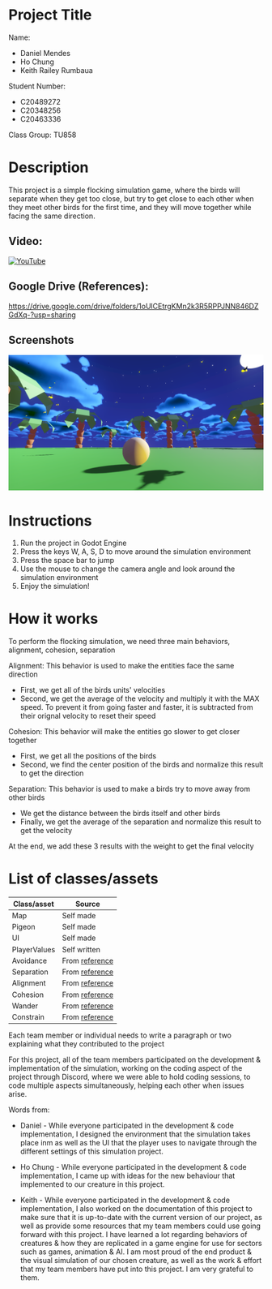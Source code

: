 # Project Title

Name:
- Daniel Mendes
- Ho Chung
- Keith Railey Rumbaua

Student Number:
- C20489272
- C20348256
- C20463336

Class Group: TU858

# Description
This project is a simple flocking simulation game, where the birds will separate when they get too close, but try to get close to each other when they meet other birds for the first time, and they will move together while facing the same direction.

## Video:

[![YouTube](http://img.youtube.com/vi/J2kHSSFA4NU/0.jpg)](https://www.youtube.com/watch?v=J2kHSSFA4NU)

## Google Drive (References):
https://drive.google.com/drive/folders/1oUlCEtrgKMn2k3R5RPPJNN846DZGdXq-?usp=sharing

## Screenshots
![A screenshot](images/screenshot.png)

# Instructions
1. Run the project in Godot Engine
2. Press the keys W, A, S, D to move around the simulation environment
3. Press the space bar to jump
4. Use the mouse to change the camera angle and look around the simulation environment
5. Enjoy the simulation!

# How it works
To perform the flocking simulation, we need three main behaviors, alignment, cohesion, separation

Alignment: This behavior is used to make the entities face the same direction

- First, we get all of the birds units' velocities
- Second, we get the average of the velocity and multiply it with the MAX speed. To prevent it from going faster and faster, it is subtracted from their orignal velocity to reset their speed

Cohesion: This behavior will make the entities go slower to get closer together
- First, we get all the positions of the birds
- Second, we find the center position of the birds and normalize this result to get the direction

Separation: This behavior is used to make a birds try to move away from other birds
- We get the distance between the birds itself and other birds
- Finally, we get the average of the separation and normalize this result to get the velocity

At the end, we add these 3 results with the weight to get the final velocity

# List of classes/assets

| Class/asset | Source |
|-----------|-----------|
| Map | Self made |
| Pigeon | Self made |
| UI | Self made |
| PlayerValues | Self written |
| Avoidance | From [reference](/GodotBoids/behaviors/Avoidance.gd) |
| Separation | From [reference](/GodotBoids/behaviors/Separation.gd) |
| Alignment | From [reference](/GodotBoids/behaviors/Alignment.gd) |
| Cohesion | From [reference](/GodotBoids/behaviors/Cohesion.gd) |
| Wander | From [reference](/GodotBoids/behaviors/Wander.gd) |
| Constrain | From [reference](/GodotBoids/behaviors/Constrain.gd) |

Each team member or individual needs to write a paragraph or two explaining what they contributed to the project

For this project, all of the team members participated on the development & implementation of the simulation, working on the coding aspect of the project through Discord, where we were able to hold coding sessions, to code multiple aspects simultaneously, helping each other when issues arise.

Words from:
- Daniel - While everyone participated in the development & code implementation, I designed the environment that the simulation takes place inm as well as the UI that the player uses to navigate through the different settings of this simulation project.

- Ho Chung - While everyone participated in the development & code implementation, I came up with ideas for the new behaviour that implemented to our creature in this project.

- Keith -  While everyone participated in the development & code implementation, I also worked on the documentation of this project to make sure that it is up-to-date with the current version of our project, as well as provide some resources that my team members could use going forward with this project. I have learned a lot regarding behaviors of creatures & how they are replicated in a game engine for use for sectors such as games, animation & AI. I am most proud of the end product & the visual simulation of our chosen creature, as well as the work & effort that my team members have put into this project. I am very grateful to them.

